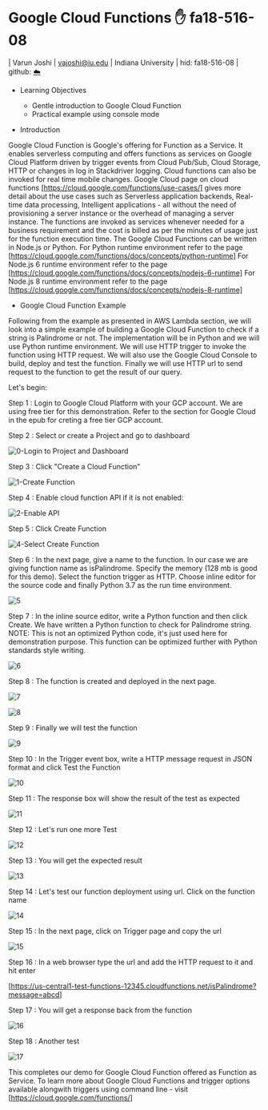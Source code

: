 
# Google Cloud Functions :hand: fa18-516-08

| Varun Joshi
| vajoshi@iu.edu
| Indiana University
| hid: fa18-516-08
| github: [:cloud:](https://github.com/cloudmesh-community/fa18-516-08/blob/master/section/GCPFunctions.md)

* Learning Objectives

  * Gentle introduction to Google Cloud Function
  * Practical example using console mode

* Introduction

Google Cloud Function is Google's offering for Function as a Service. It enables serverless computing and offers functions as services on Google Cloud Platform driven by trigger events from Cloud Pub/Sub, Cloud Storage, HTTP or changes in log in Stackdriver logging. Cloud functions can also be invoked for real time mobile changes.
Google Cloud page on cloud functions [https://cloud.google.com/functions/use-cases/] gives more detail about the use cases such as Serverless application  backends, Real-time data processing, Intelligent applications - all without the need of provisioning a server instance or the overhead of managing a server instance. The functions are invoked as services whenever needed for a business requirement and the cost is billed as per the minutes of usage just for the function execution time. The Google Cloud Functions can be written in Node.js or Python. For Python runtime environment refer to the page [https://cloud.google.com/functions/docs/concepts/python-runtime]
For Node.js 6 runtime environment refer to the page
[https://cloud.google.com/functions/docs/concepts/nodejs-6-runtime]
For Node.js 8 runtime environment refer to the page
[https://cloud.google.com/functions/docs/concepts/nodejs-8-runtime]

* Google Cloud Function Example

Following from the example as presented in AWS Lambda section, we will look into a simple example of building a Google Cloud Function to check if a string is Palindrome or not.
The implementation will be in Python and we will use Python runtime environment. We will use HTTP trigger to invoke the function using HTTP request. We will also use the Google Cloud Console to build, deploy and test the function. Finally we will use HTTP url to send request to the function to get the result of our query.

Let's begin:

Step 1 : Login to Google Cloud Platform with your GCP account. We are using free tier for this demonstration. Refer to the section for Google Cloud in the epub for creting a free tier GCP account.

Step 2 : Select or create a Project and go to dashboard

![0-Login to Project and Dashboard](assets/markdown-img-paste-20181031131045280.png)

Step 3 : Click "Create a Cloud Function"

![1-Create Function](assets/markdown-img-paste-20181031131915230.png)

Step 4 : Enable cloud function API if it is not enabled:

![2-Enable API](assets/markdown-img-paste-20181031131927588.png)

Step 5 : Click Create Function

![4-Select Create Function](assets/markdown-img-paste-20181031131938895.png)

Step 6 : In the next page, give a name to the function. In our case we are giving function name as isPalindrome. Specify the memory (128 mb is good for this demo). Select the function trigger as HTTP. Choose inline editor for the source code and finally Python 3.7 as the run time environment.

![5](assets/markdown-img-paste-20181031131829312.png)

Step 7 : In the inline source editor, write a Python function and then click Create. We have written a Python function to check for Palindrome string. NOTE: This is not an optimized Python code, it's just used here for demonstration purpose. This function can be optimized further with Python standards style writing.

![6](assets/markdown-img-paste-2018103113223371.png)

Step 8 : The function is created and deployed in the next page.

![7](assets/markdown-img-paste-20181031132532494.png)


![8](assets/markdown-img-paste-20181031132602827.png)

Step 9 : Finally we will test the function

![9](assets/markdown-img-paste-20181031132627791.png)

Step 10 : In the Trigger event box, write a HTTP message request in JSON format and click Test the Function

![10](assets/markdown-img-paste-20181031132734293.png)

Step 11 : The response box will show the result of the test as expected

![11](assets/markdown-img-paste-20181031132838134.png)

Step 12 : Let's run one more Test

![12](assets/markdown-img-paste-20181031132912372.png)

Step 13 : You will get the expected result

![13](assets/markdown-img-paste-20181031132940621.png)

Step 14 : Let's test our function deployment using url. Click on the function name

![14](assets/markdown-img-paste-20181031133107580.png)

Step 15 : In the next page, click on Trigger page and copy the url

![15](assets/markdown-img-paste-20181031133237491.png)

Step 16 : In a web browser type the url and add the HTTP request to it and hit enter

[https://us-central1-test-functions-12345.cloudfunctions.net/isPalindrome?message=abcd]

Step 17 : You will get a response back from the function

![16](assets/markdown-img-paste-20181031133547391.png)

Step 18 : Another test

![17](assets/markdown-img-paste-20181031133650540.png)

This completes our demo for Google Cloud Function offered as Function as Service. To learn more about Google Cloud Functions and trigger options available alongwith triggers using command line - visit
[https://cloud.google.com/functions/]
